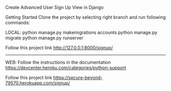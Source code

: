 Create Advanced User Sign Up View in Django

Getting Started
Clone the project by selecting right branch and run following commands:

LOCAL:
python manage.py makemigrations accounts
python manage.py migrate
python manage.py runserver

Follow this project link
http://127.0.0.1:8000/signup/

_______________________________________________________________________

WEB:
Follow the instructions in the documentation
https://devcenter.heroku.com/categories/python-support

Follow this project link
https://secure-beyond-79570.herokuapp.com/signup/
